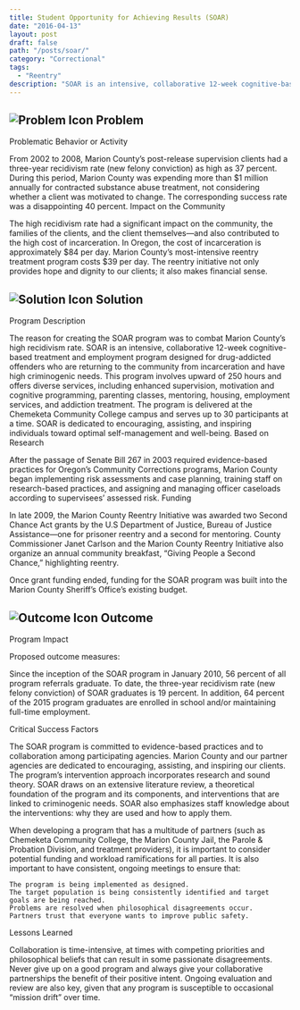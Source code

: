 ```yaml
---
title: Student Opportunity for Achieving Results (SOAR)
date: "2016-04-13"
layout: post
draft: false
path: "/posts/soar/"
category: "Correctional"
tags:
  - "Reentry"
description: "SOAR is an intensive, collaborative 12-week cognitive-based treatment and employment program designed for drug-addicted offenders who are returning to the community from incarceration and have high criminogenic needs."
---
```

## ![Problem Icon](https://github.com/google/material-design-icons/raw/master/alert/1x_web/ic_error_outline_black_48dp.png "Problem") Problem

Problematic Behavior or Activity

From 2002 to 2008, Marion County’s post-release supervision clients had a three-year recidivism rate (new felony conviction) as high as 37 percent. During this period, Marion County was expending more than $1 million annually for contracted substance abuse treatment, not considering whether a client was motivated to change. The corresponding success rate was a disappointing 40 percent.
Impact on the Community

The high recidivism rate had a significant impact on the community, the families of the clients, and the client themselves—and also contributed to the high cost of incarceration. In Oregon, the cost of incarceration is approximately $84 per day. Marion County’s most-intensive reentry treatment program costs $39 per day. The reentry initiative not only provides hope and dignity to our clients; it also makes financial sense.

## ![Solution Icon](https://github.com/google/material-design-icons/raw/master/action/1x_web/ic_lightbulb_outline_black_48dp.png "Solution") Solution

Program Description

The reason for creating the SOAR program was to combat Marion County’s high recidivism rate. SOAR is an intensive, collaborative 12-week cognitive-based treatment and employment program designed for drug-addicted offenders who are returning to the community from incarceration and have high criminogenic needs. This program involves upward of 250 hours and offers diverse services, including enhanced supervision, motivation and cognitive programming, parenting classes, mentoring, housing, employment services, and addiction treatment. The program is delivered at the Chemeketa Community College campus and serves up to 30 participants at a time. SOAR is dedicated to encouraging, assisting, and inspiring individuals toward optimal self-management and well-being.
Based on Research

After the passage of Senate Bill 267 in 2003 required evidence-based practices for Oregon’s Community Corrections programs, Marion County began implementing risk assessments and case planning, training staff on research-based practices, and assigning and managing officer caseloads according to supervisees’ assessed risk.
Funding

In late 2009, the Marion County Reentry Initiative was awarded two Second Chance Act grants by the U.S Department of Justice, Bureau of Justice Assistance—one for prisoner reentry and a second for mentoring.
County Commissioner Janet Carlson and the Marion County Reentry Initiative also organize an annual community breakfast, “Giving People a Second Chance,” highlighting reentry.

Once grant funding ended, funding for the SOAR program was built into the Marion County Sheriff’s Office’s existing budget.

## ![Outcome Icon](https://github.com/google/material-design-icons/raw/master/action/1x_web/ic_view_list_black_48dp.png "Outcome") Outcome

Program Impact

Proposed outcome measures:

Since the inception of the SOAR program in January 2010, 56 percent of all program referrals graduate. To date, the three-year recidivism rate (new felony conviction) of SOAR graduates is 19 percent. In addition, 64 percent of the 2015 program graduates are enrolled in school and/or maintaining full-time employment.

Critical Success Factors

The SOAR program is committed to evidence-based practices and to collaboration among participating agencies. Marion County and our partner agencies are dedicated to encouraging, assisting, and inspiring our clients. The program’s intervention approach incorporates research and sound theory. SOAR draws on an extensive literature review, a theoretical foundation of the program and its components, and interventions that are linked to criminogenic needs. SOAR also emphasizes staff knowledge about the interventions: why they are used and how to apply them.

When developing a program that has a multitude of partners (such as Chemeketa Community College, the Marion County Jail, the Parole & Probation Division, and treatment providers), it is important to consider potential funding and workload ramifications for all parties. It is also important to have consistent, ongoing meetings to ensure that:

    The program is being implemented as designed.
    The target population is being consistently identified and target goals are being reached.
    Problems are resolved when philosophical disagreements occur.
    Partners trust that everyone wants to improve public safety.

Lessons Learned

Collaboration is time-intensive, at times with competing priorities and philosophical beliefs that can result in some passionate disagreements. Never give up on a good program and always give your collaborative partnerships the benefit of their positive intent. Ongoing evaluation and review are also key, given that any program is susceptible to occasional “mission drift” over time.
